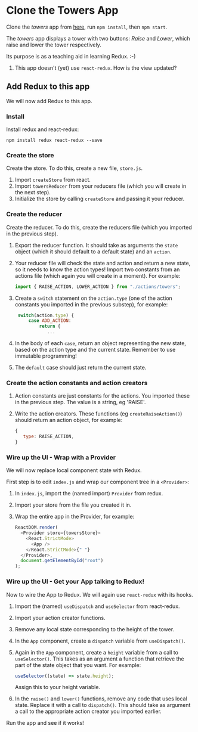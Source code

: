 # Clone the Towers App

Clone the _towers_ app from [here](https://github.com/petermunro/towers-app), run `npm install`, then `npm start`.

The _towers_ app displays a tower with two buttons: _Raise_ and _Lower_, which raise and lower the tower respectively.

Its purpose is as a teaching aid in learning Redux. :-)

1. This app doesn't (yet) use `react-redux`. How is the view updated?

## Add Redux to this app

We will now add Redux to this app.

### Install

Install redux and react-redux:

`npm install redux react-redux --save`

### Create the store

Create the store. To do this, create a new file, `store.js`.

1. Import `createStore` from react.
2. Import `towersReducer` from your reducers file (which you will create in the next step).
3. Initialize the store by calling `createStore` and passing it your reducer.

### Create the reducer

Create the reducer. To do this, create the reducers file (which you
imported in the previous step).

1. Export the reducer function. It should take as arguments the `state` object (which it should default to a default state) and
   an `action`.
2. Your reducer file will check the state and action and return a
   new state, so it needs to know the action types! Import two constants
   from an actions file (which again you will create in a moment). For example:

   ```javascript
   import { RAISE_ACTION, LOWER_ACTION } from "./actions/towers";
   ```

3. Create a `switch` statement on the `action.type` (one of the action constants you imported in the previous substep), for example:

   ```javascript
    switch(action.type) {
        case ADD_ACTION:
            return {
               ...
   ```

4. In the body of each `case`, return an object representing the new state, based on the action type and the current state. Remember to use immutable programming!

5. The `default` case should just return the current state.

### Create the action constants and action creators

1. Action constants are just constants for the actions. You imported
   these in the previous step. The value is a string, eg 'RAISE'.

2. Write the action creators. These functions (eg `createRaiseAction()`)
   should return an action object, for example:

   ```javascript
   {
      type: RAISE_ACTION,
   }
   ```

### Wire up the UI - Wrap with a Provider

We will now replace local component state with Redux.

First step is to edit `index.js` and wrap our component tree in a `<Provider>`:

1. In `index.js`, import the (named import) `Provider` from redux.

2. Import your store from the file you created it in.

3. Wrap the entire app in the Provider, for example:

   ```javascript
   ReactDOM.render(
     <Provider store={towersStore}>
       <React.StrictMode>
         <App />
       </React.StrictMode>{" "}
     </Provider>,
     document.getElementById("root")
   );
   ```

### Wire up the UI - Get your App talking to Redux!

Now to wire the App to Redux. We will again use `react-redux`
with its hooks.

1. Import the (named) `useDispatch` and `useSelector` from react-redux.

2. Import your action creator functions.

3. Remove any local state corresponding to the height of the tower.

4. In the `App` component, create a `dispatch` variable from `useDispatch()`.

5. Again in the `App` component, create a `height` variable from a call to
   `useSelector()`. This takes as an argument a function that retrieve the part of the state object that you want. For example:

   ```javascript
   useSelector((state) => state.height);
   ```

   Assign this to your height variable.

6. In the `raise()` and `lower()` functions, remove any code that uses local state. Replace it with a call to `dispatch()`. This should take as argument a call to the appropriate action creator you imported earlier.

Run the app and see if it works!
